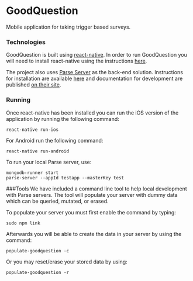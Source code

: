 # GoodQuestion
Mobile application for taking trigger based surveys.

### Technologies
GoodQuestion is built using [react-native](https://facebook.github.io/react-native/).
In order to run GoodQuestion you will need to install react-native using the instructions
[here](https://facebook.github.io/react-native/docs/getting-started.html#content).

The project also uses [Parse Server](https://github.com/ParsePlatform/parse-server) as the back-end solution. Instructions for installation are available [here](https://github.com/ParsePlatform/parse-server#getting-started) and documentation for development are published [on their site](https://parse.com/docs/js/guide).

### Running
Once react-native has been installed you can run the iOS version of the application by running the following command:
```
react-native run-ios
```
For Android run the following command:
```
react-native run-android
```

To run your local Parse server, use:
```
mongodb-runner start
parse-server --appId testapp --masterKey test
```

###Tools
We have included a command line tool to help local development with Parse servers. The tool will populate your server with dummy data which can be queried, mutated, or erased.

To populate your server you must first enable the command by typing:
```
sudo npm link
```

Afterwards you will be able to create the data in your server by using the command:
```
populate-goodquestion -c
```

Or you may reset/erase your stored data by using:
```
populate-goodquestion -r
```